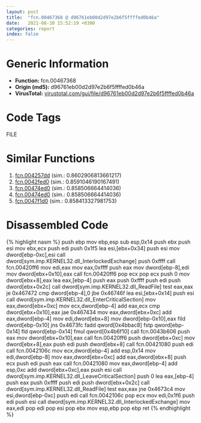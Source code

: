 ```yaml
---
layout: post
title:  "fcn.00467368 @ d96761eb00d2d97e2b6f5ffffed0b46a"
date:   2021-08-30 15:52:19 +0300
categories: report
index: false
---
```


# Generic Information
- **Function:** fcn.00467368
- **Origin (md5):** d96761eb00d2d97e2b6f5ffffed0b46a
- **VirusTotal:** [virustotal.com/gui/file/d96761eb00d2d97e2b6f5ffffed0b46a][virustotal_ref]

# Code Tags
<span class="tag" id="FILE">FILE</span>


# Similar Functions

1. [fcn.004257dd][similar_1_ref] (sim.: 0.8602906813661217)
2. [fcn.0042fed0][similar_2_ref] (sim.: 0.8591046190167491)
3. [fcn.00474ed0][similar_3_ref] (sim.: 0.858506664414036)
4. [fcn.00474ed0][similar_4_ref] (sim.: 0.858506664414036)
5. [fcn.0047f1d0][similar_5_ref] (sim.: 0.858413327981753)


# Disassembled Code

{% highlight nasm %}
push ebp
mov ebp,esp
sub esp,0x14
push ebx
push esi
mov ebx,ecx
push edi
push 0x1f5
lea esi,[ebx+0x34]
push esi
mov dword[ebp-0xc],esi
call dword[sym.imp.KERNEL32.dll_InterlockedExchange]
push 0xffff
call fcn.00420ff6
mov edi,eax
mov eax,0xffff
push eax
mov dword[ebp-8],edi
mov dword[ebx+0x10],eax
call fcn.00420ff6
pop ecx
pop ecx
push 0
mov dword[ebx+8],eax
lea eax,[ebp-4]
push eax
push 0xffff
push edi
push dword[ebx+0x2c]
call dword[sym.imp.KERNEL32.dll_ReadFile]
test eax,eax
je 0x467472
cmp dword[ebp-4],0
jbe 0x46746f
lea esi,[ebx+0x14]
push esi
call dword[sym.imp.KERNEL32.dll_EnterCriticalSection]
mov eax,dword[ebx+0xc]
mov ecx,dword[ebp-4]
add eax,ecx
cmp dword[ebx+0x10],eax
jae 0x467434
mov eax,dword[ebx+0xc]
add eax,dword[ebp-4]
mov edi,dword[ebx+8]
mov dword[ebp-0x10],eax
fild dword[ebp-0x10]
jns 0x4673fc
fadd qword[0x4bbac8]
fstp qword[ebp-0x14]
fld qword[ebp-0x14]
fmul qword[0x4b6f10]
call fcn.0043b606
push eax
mov dword[ebx+0x10],eax
call fcn.00420ff6
push dword[ebx+0xc]
mov dword[ebx+8],eax
push edi
push dword[ebx+8]
call fcn.00421080
push edi
call fcn.0042106c
mov ecx,dword[ebp-4]
add esp,0x14
mov edi,dword[ebp-8]
mov eax,dword[ebx+0xc]
add eax,dword[ebx+8]
push ecx
push edi
push eax
call fcn.00421080
mov eax,dword[ebp-4]
add esp,0xc
add dword[ebx+0xc],eax
push esi
call dword[sym.imp.KERNEL32.dll_LeaveCriticalSection]
push 0
lea eax,[ebp-4]
push eax
push 0xffff
push edi
push dword[ebx+0x2c]
call dword[sym.imp.KERNEL32.dll_ReadFile]
test eax,eax
jne 0x4673c4
mov esi,dword[ebp-0xc]
push edi
call fcn.0042106c
pop ecx
mov edi,0x1f6
push edi
push esi
call dword[sym.imp.KERNEL32.dll_InterlockedExchange]
mov eax,edi
pop edi
pop esi
pop ebx
mov esp,ebp
pop ebp
ret 
{% endhighlight %}


[similar_1_ref]: /report/fcn.004257dd@805156a7be59534194996cc728d4bbeb
[similar_2_ref]: /report/fcn.0042fed0@ab923633032c47ff6d9c40ed36a40b2b
[similar_3_ref]: /report/fcn.00474ed0@fb9b7d22bc1c143ac66b0575cbdd088d
[similar_4_ref]: /report/fcn.00474ed0@912f1d013a0d6151bc7a7cef6da1b2a0
[similar_5_ref]: /report/fcn.0047f1d0@3b2d901eaca41ce14deca6a48c0c801a
[virustotal_ref]: https://www.virustotal.com/gui/file/d96761eb00d2d97e2b6f5ffffed0b46a